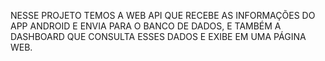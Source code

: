 NESSE PROJETO TEMOS A WEB API QUE RECEBE AS INFORMAÇÕES DO APP ANDROID E ENVIA PARA O BANCO DE DADOS, E TAMBÉM A DASHBOARD QUE CONSULTA ESSES DADOS E EXIBE EM UMA PÁGINA WEB.
